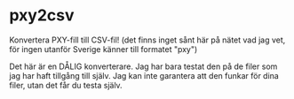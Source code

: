 # pxy2csv

Konvertera PXY-fill till CSV-fil!
(det finns inget sånt här på nätet vad jag vet, för ingen utanför Sverige känner till formatet "pxy")

Det här är en DÅLIG konverterare.
Jag har bara testat den på de filer som jag har haft tillgång till själv.
Jag kan inte garantera att den funkar för dina filer, utan det får du testa själv.
